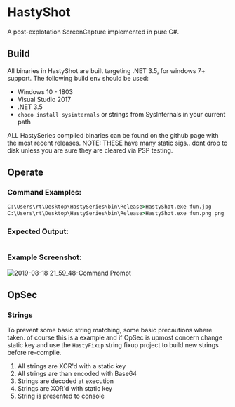 # HastyShot  
A post-explotation ScreenCapture implemented in pure C#.

## Build 
All binaries in HastyShot are built targeting .NET 3.5, for windows 7+ support. The following build env should be used:

* Windows 10 - 1803
* Visual Studio 2017
* .NET 3.5 
* `choco install sysinternals` or strings from SysInternals in your current path

ALL HastySeries compiled binaries can be found on the github page with the most recent releases. NOTE: THESE have many static sigs.. dont drop to disk unless you are sure they are cleared via PSP testing.

## Operate
### Command Examples:
```cmd
C:\Users\rt\Desktop\HastySeries\bin\Release>HastyShot.exe fun.jpg
C:\Users\rt\Desktop\HastySeries\bin\Release>HastyShot.exe fun.png png
```
### Expected Output:
```cmd

```
### Example Screenshot:
![2019-08-18 21_59_48-Command Prompt](https://github.com/obscuritylabs/HastySeries/raw/dev/.github/2019-09-03%2000_41_38-Command%20Prompt.png)

## OpSec
### Strings
To prevent some basic string matching, some basic precautions where taken. of course this is a example and if OpSec is upmost concern change static key and use the `HastyFixup` string fixup project to build new strings before re-compile.

1) All strings are XOR'd with a static key 
2) All strings are than encoded with Base64 
3) Strings are decoded at execution 
4) Strings are XOR'd with static key
5) String is presented to console 
